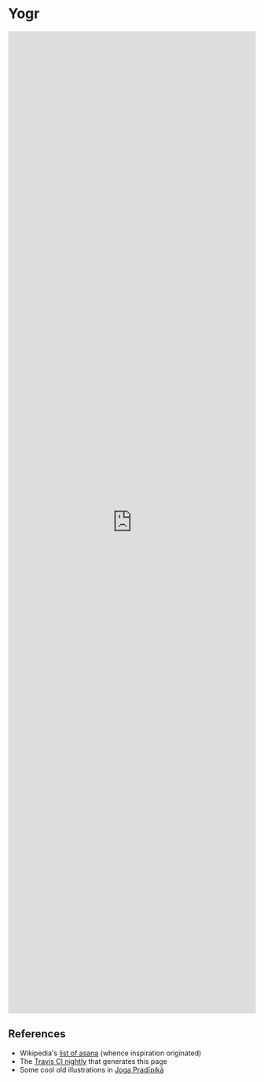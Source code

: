 # Yogr

<iframe style="width: 100%; height: 2000px; border:none;" src="https://deanturpin.gitlab.io/yogr/"></iframe>

## References
- Wikipedia's [list of asana](https://en.wikipedia.org/wiki/List_of_asanas) (whence inspiration originated)
- The [Travis CI nightly](https://travis-ci.org/deanturpin/yogr) that generates this page
- Some cool old illustrations in [Joga Pradīpikā](https://en.wikipedia.org/wiki/Joga_Prad%C4%ABpik%C4%81)

